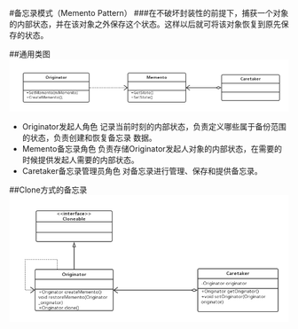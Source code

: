 #备忘录模式（Memento Pattern）
###在不破坏封装性的前提下，捕获一个对象的内部状态，并在该对象之外保存这个状态。这样以后就可将该对象恢复到原先保存的状态。


##通用类图
![avatar](备忘录模式的通用类图.png)

- Originator发起人角色
记录当前时刻的内部状态，负责定义哪些属于备份范围的状态，负责创建和恢复备忘录
数据。
- Memento备忘录角色
负责存储Originator发起人对象的内部状态，在需要的时候提供发起人需要的内部状态。
- Caretaker备忘录管理员角色
对备忘录进行管理、保存和提供备忘录。


##Clone方式的备忘录
![avatar](Clone方式的备忘录.png)


